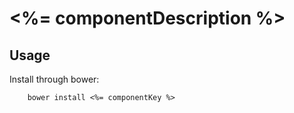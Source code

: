 # <%= componentDescription %>

## Usage

Install through bower:

        bower install <%= componentKey %>
